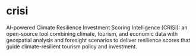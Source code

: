 # crisi
AI-powered Climate Resilience Investment Scoring Intelligence (CRISI): an open-source tool combining climate, tourism, and economic data with geospatial analysis and foresight scenarios to deliver resilience scores that guide climate-resilient tourism policy and investment.
